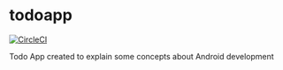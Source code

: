 # todoapp
[![CircleCI](https://circleci.com/gh/jhowcs/todoapp/tree/master.svg?style=svg)](https://circleci.com/gh/jhowcs/todoapp/tree/master)

Todo App created to explain some concepts about Android development
